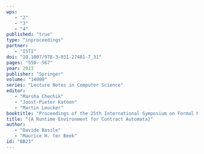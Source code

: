 ```yaml
---
wps: 
   - "2"
   - "3"
   - "4"
published: "true"
type: "inproceedings"
partner: 
   - "ISTI"
doi: "10.1007/978-3-031-27481-7_31"
pages: "550--567"
year: 2023
publisher: "Springer"
volume: "14000"
series: "Lecture Notes in Computer Science"
editor: 
   - "Marsha Chechik"
   - "Joost-Pieter Katoen"
   - "Martin Leucker"
booktitle: "Proceedings of the 25th International Symposium on Formal Methods (FM'23)"
title: "{A Runtime Environment for Contract Automata}"
author: 
   - "Davide Basile"
   - "Maurice H. ter Beek"
id: "BB23"
---
```

